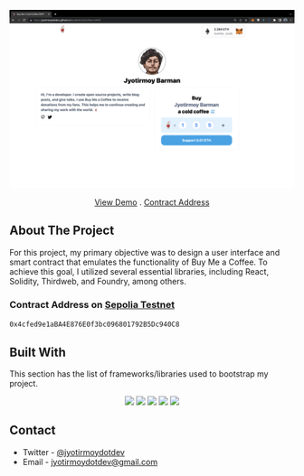 
<a href="https://jyotirmoydotdev.github.io/BuyMeAColdCoffee-DAPP/">![](./src/img/home.png)</a>
<div align="center">
<p align="center">
    <a href="https://jyotirmoydotdev.github.io/BuyMeAColdCoffee-DAPP/">View Demo</a>
    .
    <a href="https://sepolia.etherscan.io/address/0x4cfed9e1aBA4E876E0f3bc096801792B5Dc940C8">Contract Address</a>
</p>
</div>

## About The Project

For this project, my primary objective was to design a user interface and smart contract that emulates the functionality of Buy Me a Coffee. To achieve this goal, I utilized several essential libraries, including React, Solidity, Thirdweb, and Foundry, among others.

### Contract Address on [Sepolia Testnet](https://sepolia.etherscan.io/address/0x4cfed9e1aBA4E876E0f3bc096801792B5Dc940C8)
``` solidity
0x4cfed9e1aBA4E876E0f3bc096801792B5Dc940C8
```

## Built With

This section has the list of frameworks/libraries used to bootstrap my project.
<div align="center">

 ![](https://img.shields.io/badge/React-20232A?style=for-the-badge&logo=react&ogoColor=61DAFB)
 ![](https://img.shields.io/badge/Thirdweb-deeppink?style=for-the-badge)
 ![](https://img.shields.io/badge/Solidity-e6e6e6?style=for-the-badge&logo=solidity&logoColor=black)
 ![](https://img.shields.io/badge/Foundry-yellow?style=for-the-badge&logo=Cloud%20Foundry&logoColor=white)
 ![](https://img.shields.io/badge/Tailwind_CSS-38B2AC?style=for-the-badge&logo=tailwind-css&logoColor=white)

</div>

## Contact
- Twitter - [@jyotirmoydotdev](httsp://twitter.com/jyotirmoydotdev)
- Email - [jyotirmoydotdev@gmail.com](mailto:jyotirmoydotdev@gmail.com)